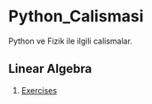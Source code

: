 # Python_Calismasi
Python ve Fizik ile ilgili calismalar.

## Linear Algebra
1. [Exercises](https://www.w3resource.com/python-exercises/numpy/linear-algebra/index.php)
